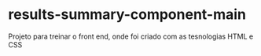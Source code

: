 # results-summary-component-main
Projeto para treinar o front end, onde foi criado com as tesnologias HTML e CSS
